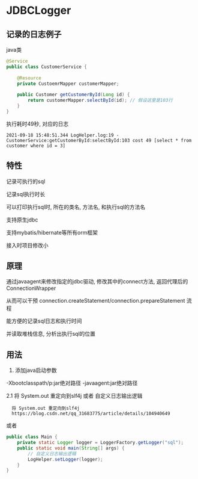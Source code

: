 # JDBCLogger

## 记录的日志例子

java类
```java
@Service
public class CustomerService {
    
    @Resource
    private CustoemrMapper customerMapper;
   
    public Customer getCustomerById(Long id) {
        return customerMapper.selectById(id); // 假设这里是103行
    }
}
```

执行耗时49秒, 对应的日志
```
2021-09-18 15:48:51.344 LogHelper.log:19 - CustomerService:getCustomerById:selectById:103 cost 49 [select * from customer where id = 3]
```

## 特性

记录可执行的sql

记录sql执行时长

可以打印执行sql时, 所在的类名, 方法名, 和执行sql的方法名

支持原生jdbc

支持mybatis/hibernate等所有orm框架

接入时项目修改小

## 原理

通过javaagent来修改指定的jdbc驱动, 修改其中的connect方法, 返回代理后的 ConnectionWrapper

从而可以干预 connection.createStatement/connection.prepareStatement 流程

能方便的记录sql日志和执行时间

并读取堆栈信息, 分析出执行sql的位置

## 用法

1. 添加java启动参数

  -Xbootclasspath/p:jar绝对路径 -javaagent:jar绝对路径

2.1 将 System.out 重定向到slf4j 或者 自定义日志输出逻辑

```
  将 System.out 重定向到slf4j
  https://blog.csdn.net/qq_31683775/article/details/104940649 
```
或者
```java
public class Main {
    private static Logger logger = LoggerFactory.getLogger("sql");
    public static void main(String[] args) {
        // 自定义日志输出逻辑
        LogHelper.setLogger(logger);
    }
}
```
    
  
